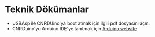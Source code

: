 Teknik Dökümanlar
===========================================
- USBAsp ile CNRDUino'ya boot atmak için ilgili pdf dosyasını açın. 
- CNRDuino'yu Arduino IDE'ye tanıtmak için [Arduino website](http://www.arduino.cc/en/main/software)
